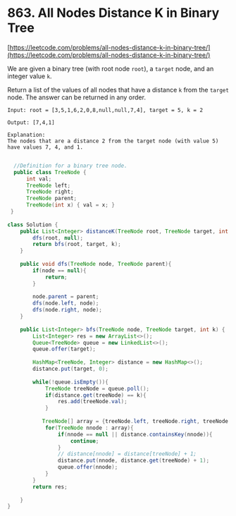 # 863. All Nodes Distance K in Binary Tree

[https://leetcode.com/problems/all-nodes-distance-k-in-binary-tree/](https://leetcode.com/problems/all-nodes-distance-k-in-binary-tree/)  
  
We are given a binary tree \(with root node `root`\), a `target` node, and an integer value `k`.

Return a list of the values of all nodes that have a distance `k` from the `target` node.  The answer can be returned in any order.





```text
Input: root = [3,5,1,6,2,0,8,null,null,7,4], target = 5, k = 2

Output: [7,4,1]

Explanation: 
The nodes that are a distance 2 from the target node (with value 5)
have values 7, 4, and 1.
```

```java

  //Definition for a binary tree node.
  public class TreeNode {
      int val;
      TreeNode left;
      TreeNode right;
      TreeNode parent;
      TreeNode(int x) { val = x; }
 }
 
class Solution {
    public List<Integer> distanceK(TreeNode root, TreeNode target, int k) {
        dfs(root, null);
        return bfs(root, target, k);
    }
    
    public void dfs(TreeNode node, TreeNode parent){
        if(node == null){
            return;
        }
        
        node.parent = parent;
        dfs(node.left, node);
        dfs(node.right, node);
    }
    
    public List<Integer> bfs(TreeNode node, TreeNode target, int k) {
        List<Integer> res = new ArrayList<>();
        Queue<TreeNode> queue = new LinkedList<>();
        queue.offer(target);
        
        HashMap<TreeNode, Integer> distance = new HashMap<>();
        distance.put(target, 0);
        
        while(!queue.isEmpty()){
            TreeNode treeNode = queue.poll();
            if(distance.get(treeNode) == k){
                res.add(treeNode.val);
            }
            
           TreeNode[] array = {treeNode.left, treeNode.right, treeNode.parent};
            for(TreeNode nnode : array){
                if(nnode == null || distance.containsKey(nnode)){
                    continue;
                }
                // distance[nnode] = distance[treeNode] + 1;
                distance.put(nnode, distance.get(treeNode) + 1);
                queue.offer(nnode);
            }
        }
        return res;
        
    }
}
```

